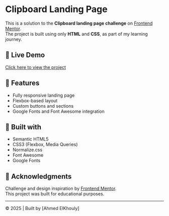 # Clipboard Landing Page

This is a solution to the **Clipboard landing page challenge** on [Frontend Mentor](https://www.frontendmentor.io/).  
The project is built using only **HTML** and **CSS**, as part of my learning journey.

## 🚀 Live Demo

[Click here to view the project](#)

## 📌 Features

- Fully responsive landing page
- Flexbox-based layout
- Custom buttons and sections
- Google Fonts and Font Awesome integration

## 🔧 Built with

- Semantic HTML5
- CSS3 (Flexbox, Media Queries)
- Normalize.css
- Font Awesome
- Google Fonts

## 📝 Acknowledgments

Challenge and design inspiration by [Frontend Mentor](https://www.frontendmentor.io/).  
This project was built for educational purposes.

---

© 2025 | Built by [Ahmed ElKhouly]

